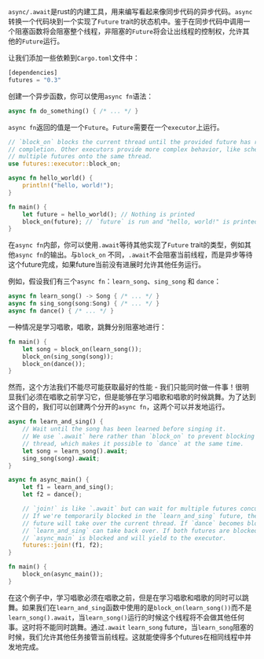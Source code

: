 `async/.await`是rust的内建工具，用来编写看起来像同步代码的异步代码。`async`转换一个代码块到一个实现了`Future` trait的状态机中。鉴于在同步代码中调用一个阻塞函数将会阻塞整个线程，非阻塞的`Future`将会让出线程的控制权，允许其他的`Future`运行。

让我们添加一些依赖到`Cargo.toml`文件中：

```rust
[dependencies]
futures = "0.3"
```

创建一个异步函数，你可以使用`async fn`语法：

```rust
async fn do_something() { /* ... */ }
```

`async fn`返回的值是一个`Future`。`Future`需要在一个`executor`上运行。

```rust
// `block_on` blocks the current thread until the provided future has run to
// completion. Other executors provide more complex behavior, like scheduling
// multiple futures onto the same thread.
use futures::executor::block_on;

async fn hello_world() {
    println!("hello, world!");
}

fn main() {
    let future = hello_world(); // Nothing is printed
    block_on(future); // `future` is run and "hello, world!" is printed
}
```

在`async fn`内部，你可以使用`.await`等待其他实现了`Future` trait的类型，例如其他`async fn`的输出。与`block_on` 不同，`.await`不会阻塞当前线程，而是异步等待这个future完成，如果future当前没有进展时允许其他任务运行。

例如，假设我们有三个`async fn`：`learn_song`、`sing_song` 和 `dance`：

```rust
async fn learn_song() -> Song { /* ... */ }
async fn sing_song(song:Song) { /* ... */ }
async fn dance() { /* ... */ }
```

一种情况是学习唱歌，唱歌，跳舞分别阻塞地进行：

```rust
fn main() {
    let song = block_on(learn_song());
    block_on(sing_song(song));
    block_on(dance());
}
```

然而，这个方法我们不能尽可能获取最好的性能 - 我们只能同时做一件事！很明显我们必须在唱歌之前学习它，但是能够在学习唱歌和唱歌的时候跳舞。为了达到这个目的，我们可以创建两个分开的`async fn`，这两个可以并发地运行。

```rust
async fn learn_and_sing() {
    // Wait until the song has been learned before singing it.
    // We use `.await` here rather than `block_on` to prevent blocking the
    // thread, which makes it possible to `dance` at the same time.
    let song = learn_song().await;
    sing_song(song).await;
}

async fn async_main() {
    let f1 = learn_and_sing();
    let f2 = dance();

    // `join!` is like `.await` but can wait for multiple futures concurrently.
    // If we're temporarily blocked in the `learn_and_sing` future, the `dance`
    // future will take over the current thread. If `dance` becomes blocked,
    // `learn_and_sing` can take back over. If both futures are blocked, then
    // `async_main` is blocked and will yield to the executor.
    futures::join!(f1, f2);
}

fn main() {
    block_on(async_main());
}
```

在这个例子中，学习唱歌必须在唱歌之前，但是在学习唱歌和唱歌的同时可以跳舞。如果我们在`learn_and_sing`函数中使用的是`block_on(learn_song())`而不是`learn_song().await`，当`learn_song()`运行的时候这个线程将不会做其他任何事。这时将不能同时跳舞。通过`.await` `learn_song` future，当`learn_song`阻塞的时候，我们允许其他任务接管当前线程。这就能使得多个futures在相同线程中并发地完成。

